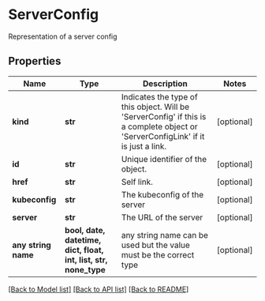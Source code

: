 # ServerConfig

Representation of a server config

## Properties
Name | Type | Description | Notes
------------ | ------------- | ------------- | -------------
**kind** | **str** | Indicates the type of this object. Will be &#39;ServerConfig&#39; if this is a complete object or &#39;ServerConfigLink&#39; if it is just a link. | [optional] 
**id** | **str** | Unique identifier of the object. | [optional] 
**href** | **str** | Self link. | [optional] 
**kubeconfig** | **str** | The kubeconfig of the server | [optional] 
**server** | **str** | The URL of the server | [optional] 
**any string name** | **bool, date, datetime, dict, float, int, list, str, none_type** | any string name can be used but the value must be the correct type | [optional]

[[Back to Model list]](../README.md#documentation-for-models) [[Back to API list]](../README.md#documentation-for-api-endpoints) [[Back to README]](../README.md)


